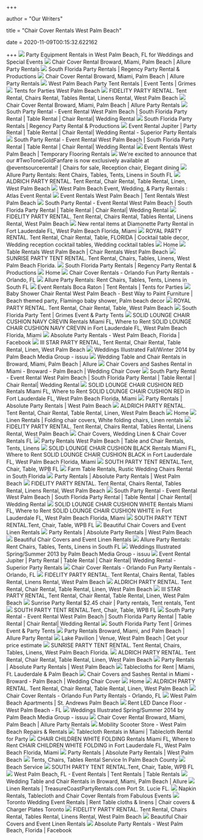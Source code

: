 +++
        
author = "Our Writers"
        
title = "Chair Cover Rentals West Palm Beach"
        
date = 2020-11-09T00:15:32.622162
        
+++
[ ![](https://eventective-media.azureedge.net/2569994_md.jpg)](https://eventective-media.azureedge.net/2569994_md.jpg) Party Equipment Rentals in West Palm Beach, FL for Weddings and Special  Events
[ ![](https://www.allurepartyrentals.com/images/indexpage/products/sequinlinenrentals.jpg)](https://www.allurepartyrentals.com/images/indexpage/products/sequinlinenrentals.jpg) Chair Cover Rental Broward, Miami, Palm Beach | Allure Party Rentals
[ ![](http://d1060ja7433lis.cloudfront.net/dXBg9dXuiK/jqg_1468567243.jpg)](http://d1060ja7433lis.cloudfront.net/dXBg9dXuiK/jqg_1468567243.jpg) South Florida Party Rentals | Regency Party Rental & Productions
[ ![](https://www.allurepartyrentals.com/images/indexpage/products/chaircoverrentals.jpg)](https://www.allurepartyrentals.com/images/indexpage/products/chaircoverrentals.jpg) Chair Cover Rental Broward, Miami, Palm Beach | Allure Party Rentals
[ ![](https://www.grimespartytents.com/wp-content/uploads/2015/10/gallery-5.jpg)](https://www.grimespartytents.com/wp-content/uploads/2015/10/gallery-5.jpg) West Palm Beach Party Tent Rentals | Event Tents | Grimes
[ ![](http://www.sunshinetentsfl.com/wp-content/uploads/2014/10/table_7galleryL.jpg)](http://www.sunshinetentsfl.com/wp-content/uploads/2014/10/table_7galleryL.jpg) Tents for Parties West Palm Beach
[ ![](http://myimages.bravenet.com/178/398/150/5/JLL_1459482492.gif)](http://myimages.bravenet.com/178/398/150/5/JLL_1459482492.gif) FIDELITY PARTY RENTAL. Tent Rental, Chairs Rental, Tables Rental, Linens  Rental, West Palm Beach
[ ![](https://www.allurepartyrentals.com/images/productpages/sequinlinenrental.jpg)](https://www.allurepartyrentals.com/images/productpages/sequinlinenrental.jpg) Chair Cover Rental Broward, Miami, Palm Beach | Allure Party Rentals
[ ![](https://southpartyrents.com/uploads/3/4/4/4/34446226/edited/burlap-topper.jpeg?1484423125)](https://southpartyrents.com/uploads/3/4/4/4/34446226/edited/burlap-topper.jpeg?1484423125) South Party Rental - Event Rental West Palm Beach | South Florida Party  Rental | Table Rental | Chair Rental| Wedding Rental
[ ![](http://d1060ja7433lis.cloudfront.net/dXBg9dXuiK/jqg_14695216175.jpg)](http://d1060ja7433lis.cloudfront.net/dXBg9dXuiK/jqg_14695216175.jpg) South Florida Party Rentals | Regency Party Rental & Productions
[ ![](http://superiorpartyrentals.com/wp-content/uploads/2013/01/03.jpg)](http://superiorpartyrentals.com/wp-content/uploads/2013/01/03.jpg) Event Rental Jupiter | Party Rental | Table Rental | Chair Rental| Wedding  Rental - Superior Party Rentals
[ ![](https://southpartyrents.com/uploads/3/4/4/4/34446226/edited/mg-4643.jpeg?1484419792)](https://southpartyrents.com/uploads/3/4/4/4/34446226/edited/mg-4643.jpeg?1484419792) South Party Rental - Event Rental West Palm Beach | South Florida Party  Rental | Table Rental | Chair Rental| Wedding Rental
[ ![](http://www.sunshinetentsfl.com/wp-content/uploads/2014/10/weddings-22.jpg)](http://www.sunshinetentsfl.com/wp-content/uploads/2014/10/weddings-22.jpg) Event Rentals West Palm Beach | Temporary Flooring Rentals
[ ![](https://i.pinimg.com/736x/1b/c4/eb/1bc4ebe4ddfc419716350f09bee054bd.jpg)](https://i.pinimg.com/736x/1b/c4/eb/1bc4ebe4ddfc419716350f09bee054bd.jpg) We're excited to announce that our #TwoToneGoldFanfare is now exclusively  available at @eventsourcerental! | Chairs for sale, Reception chair,  Elegant dining
[ ![](https://www.allurepartyrentals.com/images/indexpage/products/ceremonychairrentalsmiami.jpg)](https://www.allurepartyrentals.com/images/indexpage/products/ceremonychairrentalsmiami.jpg) Allure Party Rentals: Rent Chairs, Tables, Tents, Linens in South FL
[ ![](https://myimages.bravenet.com/178/398/150/5/SP_1455468534.jpg)](https://myimages.bravenet.com/178/398/150/5/SP_1455468534.jpg) ALDRICH PARTY RENTAL. Tent Rental, Chair Rental, Table Rental, Linen, West  Palm Beach
[ ![](https://www.atlaseventrental.com/wp-content/uploads/2018/10/products.jpg)](https://www.atlaseventrental.com/wp-content/uploads/2018/10/products.jpg) West Palm Beach Event, Wedding, & Party Rentals : Atlas Event Rental
[ ![](http://www.sunshinetentsfl.com/wp-content/uploads/2014/10/weddings-13.jpg)](http://www.sunshinetentsfl.com/wp-content/uploads/2014/10/weddings-13.jpg) Event Rentals West Palm Beach | Tent Rentals West Palm Beach
[ ![](https://southpartyrents.com/uploads/3/4/4/4/34446226/published/crossback-chairs.jpg?1593191605)](https://southpartyrents.com/uploads/3/4/4/4/34446226/published/crossback-chairs.jpg?1593191605) South Party Rental - Event Rental West Palm Beach | South Florida Party  Rental | Table Rental | Chair Rental| Wedding Rental
[ ![](http://myimages.bravenet.com/178/398/150/5/WeddingxTENT.jpg)](http://myimages.bravenet.com/178/398/150/5/WeddingxTENT.jpg) FIDELITY PARTY RENTAL. Tent Rental, Chairs Rental, Tables Rental, Linens  Rental, West Palm Beach
[ ![](https://www.diamonette.com/itemimages/7859t.jpg)](https://www.diamonette.com/itemimages/7859t.jpg) New rental items at Diamonette Party Rental in Fort Lauderdale FL, West  Palm Beach Florida, Miami
[ ![](https://i.pinimg.com/474x/73/a8/d7/73a8d7f4e9fa230c97c5180669d7ead4.jpg)](https://i.pinimg.com/474x/73/a8/d7/73a8d7f4e9fa230c97c5180669d7ead4.jpg) ROYAL PARTY RENTAL. Tent Rental, Chair Rental, Table, FLORIDA | Cocktail  table decor, Wedding reception cocktail tables, Wedding cocktail tables
[ ![](http://nebula.wsimg.com/f39c67d5d158f55da2445379467822c0?AccessKeyId=611115735787714CE4DD&disposition=0&alloworigin=1)](http://nebula.wsimg.com/f39c67d5d158f55da2445379467822c0?AccessKeyId=611115735787714CE4DD&disposition=0&alloworigin=1) Home
[ ![](http://www.sunshinetentsfl.com/wp-content/uploads/2014/10/chairs_3productL.jpg)](http://www.sunshinetentsfl.com/wp-content/uploads/2014/10/chairs_3productL.jpg) Table Rentals West Palm Beach | Chair Rentals West Palm Beach
[ ![](http://myimages.bravenet.com/178/398/150/5/WHITExSAMxONxGREENxFIELD.jpg)](http://myimages.bravenet.com/178/398/150/5/WHITExSAMxONxGREENxFIELD.jpg) SUNRISE PARTY TENT RENTAL. Tent Rental, Chairs, Tables, Linens, West Palm  Beach Florida.
[ ![](http://d1060ja7433lis.cloudfront.net/dXBg9dXuiK/jqg_1469840748.jpg)](http://d1060ja7433lis.cloudfront.net/dXBg9dXuiK/jqg_1469840748.jpg) South Florida Party Rentals | Regency Party Rental & Productions
[ ![](http://nebula.wsimg.com/61813fc944d69126e639ea4c82b45f12?AccessKeyId=611115735787714CE4DD&disposition=0&alloworigin=1)](http://nebula.wsimg.com/61813fc944d69126e639ea4c82b45f12?AccessKeyId=611115735787714CE4DD&disposition=0&alloworigin=1) Home
[ ![](https://www.funpartyrentals.net/wp-content/uploads/2015/05/polyester-folding-chair-cover-ivory_2.jpg)](https://www.funpartyrentals.net/wp-content/uploads/2015/05/polyester-folding-chair-cover-ivory_2.jpg) Chair Cover Rentals - Orlando Fun Party Rentals - Orlando, FL
[ ![](https://www.allurepartyrentals.com/images/slideshow/table-and-chair-rentals-miami.jpg)](https://www.allurepartyrentals.com/images/slideshow/table-and-chair-rentals-miami.jpg) Allure Party Rentals: Rent Chairs, Tables, Tents, Linens in South FL
[ ![](http://www.sunshinetentsfl.com/wp-content/uploads/2014/10/iStock_000036498688Large.jpg)](http://www.sunshinetentsfl.com/wp-content/uploads/2014/10/iStock_000036498688Large.jpg) Event Rentals Boca Raton | Tent Rentals | Tents for Parties
[ ![](https://i.pinimg.com/originals/92/32/a6/9232a65d768d0147c8c4e45558ea9667.jpg)](https://i.pinimg.com/originals/92/32/a6/9232a65d768d0147c8c4e45558ea9667.jpg) Baby Shower Chair Rental West Palm Beach - Best Way to Paint Furniture |  Beach themed party, Flamingo baby shower, Palm beach decor
[ ![](https://myimages.bravenet.com/178/398/150/5/YQA_1457067685.jpg)](https://myimages.bravenet.com/178/398/150/5/YQA_1457067685.jpg) ROYAL PARTY RENTAL. Tent Rental, Chair Rental, Table, West Palm Beach
[ ![](https://www.grimespartytents.com/wp-content/uploads/2018/06/backyardaby-shower-ideasbq-qoy-remarkable-1600x1080-e1528465455226.jpg)](https://www.grimespartytents.com/wp-content/uploads/2018/06/backyardaby-shower-ideasbq-qoy-remarkable-1600x1080-e1528465455226.jpg) South Florida Party Tent | Grimes Event & Party Tents
[ ![](https://www.diamonette.com/itemimages/9097.jpg)](https://www.diamonette.com/itemimages/9097.jpg) SOLID LOUNGE CHAIR CUSHION NAVY CREVIN Rentals Miami FL, Where to Rent  SOLID LOUNGE CHAIR CUSHION NAVY CREVIN in Fort Lauderdale FL, West Palm  Beach Florida, Miami
[ ![](https://lookaside.fbsbx.com/lookaside/crawler/media/?media_id=2669143279777428)](https://lookaside.fbsbx.com/lookaside/crawler/media/?media_id=2669143279777428) Absolute Party Rentals - West Palm Beach, Florida | Facebook
[ ![](http://myimages.bravenet.com/178/398/150/5/l.png)](http://myimages.bravenet.com/178/398/150/5/l.png) III STAR PARTY RENTAL, Tent Rental, Chair Rental, Table Rental, Linen, West  Palm Beach
[ ![](https://image.isu.pub/140917202629-9f01a74799bf960165c04c1e7182ef0b/jpg/page_89.jpg)](https://image.isu.pub/140917202629-9f01a74799bf960165c04c1e7182ef0b/jpg/page_89.jpg) Weddings Illustrated Fall/Winter 2014 by Palm Beach Media Group - issuu
[ ![](https://www.allurepartyrentals.com/images/blog/products/chiavarichairrentals.jpg)](https://www.allurepartyrentals.com/images/blog/products/chiavarichairrentals.jpg) Wedding Table and Chair Rentals in Broward, Miami, Palm Beach | Allure
[ ![](https://www.eventgipartyrental.com/media/catalog/category/sash_chair_covers_rentals_miami.jpg)](https://www.eventgipartyrental.com/media/catalog/category/sash_chair_covers_rentals_miami.jpg) Chair Covers and Sashes Rental in Miami - Broward - Palm Beach | Wedding Chair  Cover
[ ![](https://southpartyrents.com/uploads/3/4/4/4/34446226/published/cocktail-hour-decorations.jpg?1593191473)](https://southpartyrents.com/uploads/3/4/4/4/34446226/published/cocktail-hour-decorations.jpg?1593191473) South Party Rental - Event Rental West Palm Beach | South Florida Party  Rental | Table Rental | Chair Rental| Wedding Rental
[ ![](https://www.diamonette.com/itemimages/9096.jpg)](https://www.diamonette.com/itemimages/9096.jpg) SOLID LOUNGE CHAIR CUSHION RED Rentals Miami FL, Where to Rent SOLID LOUNGE CHAIR  CUSHION RED in Fort Lauderdale FL, West Palm Beach Florida, Miami
[ ![](https://static.wixstatic.com/media/0efb8d_16103bd6d9a24850937fe478c29c196a~mv2_d_3264_2448_s_4_2.jpg/v1/fill/w_784,h_588,al_c,q_90,usm_0.66_1.00_0.01/0efb8d_16103bd6d9a24850937fe478c29c196a~mv2_d_3264_2448_s_4_2.webp)](https://static.wixstatic.com/media/0efb8d_16103bd6d9a24850937fe478c29c196a~mv2_d_3264_2448_s_4_2.jpg/v1/fill/w_784,h_588,al_c,q_90,usm_0.66_1.00_0.01/0efb8d_16103bd6d9a24850937fe478c29c196a~mv2_d_3264_2448_s_4_2.webp) Party Rentals | Absolute Party Rentals | West Palm Beach
[ ![](https://myimages.bravenet.com/178/398/150/5/USC_1427635696.jpg)](https://myimages.bravenet.com/178/398/150/5/USC_1427635696.jpg) ALDRICH PARTY RENTAL. Tent Rental, Chair Rental, Table Rental, Linen, West  Palm Beach
[ ![](http://nebula.wsimg.com/7c035cde2fb69df97182be4f1b4afbd8?AccessKeyId=611115735787714CE4DD&disposition=0&alloworigin=1)](http://nebula.wsimg.com/7c035cde2fb69df97182be4f1b4afbd8?AccessKeyId=611115735787714CE4DD&disposition=0&alloworigin=1) Home
[ ![](https://i.pinimg.com/originals/69/ed/03/69ed0391bef18072f14bb26d375006b3.jpg)](https://i.pinimg.com/originals/69/ed/03/69ed0391bef18072f14bb26d375006b3.jpg) Linen Rentals | Folding chair covers, White folding chairs, Linen rentals
[ ![](http://myimages.bravenet.com/178/398/150/5/PVT_1452620371.jpg)](http://myimages.bravenet.com/178/398/150/5/PVT_1452620371.jpg) FIDELITY PARTY RENTAL. Tent Rental, Chairs Rental, Tables Rental, Linens  Rental, West Palm Beach
[ ![](http://www.chaircoverrentals.us/images/chair-covers.jpg)](http://www.chaircoverrentals.us/images/chair-covers.jpg) Chair Covers, Wedding Linen & Chair Cover Rentals FL
[ ![](https://www.allurepartyrentals.com/images/indexpage/products/weddingtablesandchairs.jpg)](https://www.allurepartyrentals.com/images/indexpage/products/weddingtablesandchairs.jpg) Party Rentals West Palm Beach | Table and Chair Rentals, Tents, Linens
[ ![](https://www.diamonette.com/itemimages/9095.jpg)](https://www.diamonette.com/itemimages/9095.jpg) SOLID LOUNGE CHAIR CUSHION BLACK Rentals Miami FL, Where to Rent SOLID  LOUNGE CHAIR CUSHION BLACK in Fort Lauderdale FL, West Palm Beach Florida,  Miami
[ ![](http://myimages.bravenet.com/178/398/150/5/Classic_xCLASSICxTENT.jpg)](http://myimages.bravenet.com/178/398/150/5/Classic_xCLASSICxTENT.jpg) SOUTH PARTY TENT RENTAL.Tent, Chair, Table, WPB FL
[ ![](https://www.allurepartyrentals.com/images/blog/vineyardchairrental.jpg)](https://www.allurepartyrentals.com/images/blog/vineyardchairrental.jpg) Farm Table Rentals, Rustic Wedding Chairs Rental in South Florida
[ ![](https://static.wixstatic.com/media/0efb8d_46c73f84e6104e48b097ddae7a2b2ced~mv2.jpg/v1/fill/w_488,h_366,al_c,q_80,usm_0.66_1.00_0.01/0efb8d_46c73f84e6104e48b097ddae7a2b2ced~mv2.webp)](https://static.wixstatic.com/media/0efb8d_46c73f84e6104e48b097ddae7a2b2ced~mv2.jpg/v1/fill/w_488,h_366,al_c,q_80,usm_0.66_1.00_0.01/0efb8d_46c73f84e6104e48b097ddae7a2b2ced~mv2.webp) Party Rentals | Absolute Party Rentals | West Palm Beach
[ ![](http://myimages.bravenet.com/178/398/150/5/XDZ_1465509508.jpg)](http://myimages.bravenet.com/178/398/150/5/XDZ_1465509508.jpg) FIDELITY PARTY RENTAL. Tent Rental, Chairs Rental, Tables Rental, Linens  Rental, West Palm Beach
[ ![](https://southpartyrents.com/uploads/3/4/4/4/34446226/edited/chinaware-southpartyrental.jpeg?1484420326)](https://southpartyrents.com/uploads/3/4/4/4/34446226/edited/chinaware-southpartyrental.jpeg?1484420326) South Party Rental - Event Rental West Palm Beach | South Florida Party  Rental | Table Rental | Chair Rental| Wedding Rental
[ ![](https://www.diamonette.com/itemimages/8279.jpg)](https://www.diamonette.com/itemimages/8279.jpg) SOLID LOUNGE CHAIR CUSHION WHITE Rentals Miami FL, Where to Rent SOLID  LOUNGE CHAIR CUSHION WHITE in Fort Lauderdale FL, West Palm Beach Florida,  Miami
[ ![](https://myimages.bravenet.com/178/398/150/5/IOX_1571849819.jpg)](https://myimages.bravenet.com/178/398/150/5/IOX_1571849819.jpg) SOUTH PARTY TENT RENTAL.Tent, Chair, Table, WPB FL
[ ![](http://beautifulchaircovers.com/front/homepage2.jpg)](http://beautifulchaircovers.com/front/homepage2.jpg) Beautiful Chair Covers and Event Linen Rentals
[ ![](https://static.wixstatic.com/media/0efb8d_3dbd6b64c6a649869eb3c2788a88736f~mv2.jpg/v1/fill/w_324,h_432,al_c,q_80,usm_0.66_1.00_0.01/0efb8d_3dbd6b64c6a649869eb3c2788a88736f~mv2.webp)](https://static.wixstatic.com/media/0efb8d_3dbd6b64c6a649869eb3c2788a88736f~mv2.jpg/v1/fill/w_324,h_432,al_c,q_80,usm_0.66_1.00_0.01/0efb8d_3dbd6b64c6a649869eb3c2788a88736f~mv2.webp) Party Rentals | Absolute Party Rentals | West Palm Beach
[ ![](http://beautifulchaircovers.com/front/homepage.jpg)](http://beautifulchaircovers.com/front/homepage.jpg) Beautiful Chair Covers and Event Linen Rentals
[ ![](https://www.allurepartyrentals.com/images/indexpage/weddingpartyrental.jpg)](https://www.allurepartyrentals.com/images/indexpage/weddingpartyrental.jpg) Allure Party Rentals: Rent Chairs, Tables, Tents, Linens in South FL
[ ![](https://image.isu.pub/130227231440-ee51f08dfac943ebb5a9ec6dbc53c207/jpg/page_89.jpg)](https://image.isu.pub/130227231440-ee51f08dfac943ebb5a9ec6dbc53c207/jpg/page_89.jpg) Weddings Illustrated Spring/Summer 2013 by Palm Beach Media Group - issuu
[ ![](http://superiorpartyrentals.com/wp-content/uploads/2013/01/EIP_0882-thumbnail.jpg)](http://superiorpartyrentals.com/wp-content/uploads/2013/01/EIP_0882-thumbnail.jpg) Event Rental Jupiter | Party Rental | Table Rental | Chair Rental| Wedding  Rental - Superior Party Rentals
[ ![](https://www.funpartyrentals.net/wp-content/uploads/2015/05/ltc-bccov-093823-gold-metallic-damask-stretch-banquet-chair-cover-0.jpg)](https://www.funpartyrentals.net/wp-content/uploads/2015/05/ltc-bccov-093823-gold-metallic-damask-stretch-banquet-chair-cover-0.jpg) Chair Cover Rentals - Orlando Fun Party Rentals - Orlando, FL
[ ![](http://myimages.bravenet.com/178/398/150/5/TFO_1465509436.jpg)](http://myimages.bravenet.com/178/398/150/5/TFO_1465509436.jpg) FIDELITY PARTY RENTAL. Tent Rental, Chairs Rental, Tables Rental, Linens  Rental, West Palm Beach
[ ![](https://myimages.bravenet.com/178/398/150/5/SKU_1498095967.JPG)](https://myimages.bravenet.com/178/398/150/5/SKU_1498095967.JPG) ALDRICH PARTY RENTAL. Tent Rental, Chair Rental, Table Rental, Linen, West  Palm Beach
[ ![](http://myimages.bravenet.com/178/398/150/5/classic_cathsidewalx12.jpg)](http://myimages.bravenet.com/178/398/150/5/classic_cathsidewalx12.jpg) III STAR PARTY RENTAL, Tent Rental, Chair Rental, Table Rental, Linen, West  Palm Beach
[ ![](https://i.pinimg.com/originals/d5/90/8e/d5908e0bfe3c3a783d5cc37305258218.jpg)](https://i.pinimg.com/originals/d5/90/8e/d5908e0bfe3c3a783d5cc37305258218.jpg) Sunrise Party Rental $2.45 chair | Party rentals, Tent rentals, Tent
[ ![](https://myimages.bravenet.com/178/398/150/5/EJJ_1569459045.jpg)](https://myimages.bravenet.com/178/398/150/5/EJJ_1569459045.jpg) SOUTH PARTY TENT RENTAL.Tent, Chair, Table, WPB FL
[ ![](https://southpartyrents.com/uploads/3/4/4/4/34446226/edited/stagerental-southpartyrental_1.jpeg?1484423522)](https://southpartyrents.com/uploads/3/4/4/4/34446226/edited/stagerental-southpartyrental_1.jpeg?1484423522) South Party Rental - Event Rental West Palm Beach | South Florida Party  Rental | Table Rental | Chair Rental| Wedding Rental
[ ![](https://www.grimespartytents.com/wp-content/uploads/2018/06/Wedding-Linen-Rentals-e1528464698779.jpg)](https://www.grimespartytents.com/wp-content/uploads/2018/06/Wedding-Linen-Rentals-e1528464698779.jpg) South Florida Party Tent | Grimes Event & Party Tents
[ ![](https://www.allurepartyrentals.com/images/blog/weddingchairrentalsmiami.jpg)](https://www.allurepartyrentals.com/images/blog/weddingchairrentalsmiami.jpg) Party Rentals Broward, Miami, and Palm Beach | Allure Party Rental
[ ![](https://cdn.wedding-spot.com/images/venues/3854/Lake-Pavilion-West-Palm-Beach-FL-ba54d8d0-d6d9-4c80-a06a-38830048a15b.jpg)](https://cdn.wedding-spot.com/images/venues/3854/Lake-Pavilion-West-Palm-Beach-FL-ba54d8d0-d6d9-4c80-a06a-38830048a15b.jpg) Lake Pavilion | Venue, West Palm Beach | Get your price estimate
[ ![](http://myimages.bravenet.com/178/398/150/5/frame_wedding.jpg)](http://myimages.bravenet.com/178/398/150/5/frame_wedding.jpg) SUNRISE PARTY TENT RENTAL. Tent Rental, Chairs, Tables, Linens, West Palm  Beach Florida.
[ ![](https://myimages.bravenet.com/178/398/150/5/wood_folding_white.jpg)](https://myimages.bravenet.com/178/398/150/5/wood_folding_white.jpg) ALDRICH PARTY RENTAL. Tent Rental, Chair Rental, Table Rental, Linen, West  Palm Beach
[ ![](https://static.wixstatic.com/media/0efb8d_e16fd4c6547b42e39819b0a907573284~mv2.jpg/v1/fit/w_2500,h_1330,al_c/0efb8d_e16fd4c6547b42e39819b0a907573284~mv2.jpg)](https://static.wixstatic.com/media/0efb8d_e16fd4c6547b42e39819b0a907573284~mv2.jpg/v1/fit/w_2500,h_1330,al_c/0efb8d_e16fd4c6547b42e39819b0a907573284~mv2.jpg) Party Rentals | Absolute Party Rentals | West Palm Beach
[ ![](https://www.familyrentals.com/wp-content/uploads/2015/04/chair_covers_white_folding_chair_covers_for_rent-324x324.jpg)](https://www.familyrentals.com/wp-content/uploads/2015/04/chair_covers_white_folding_chair_covers_for_rent-324x324.jpg) Tablecloths for Rent | Miami, Ft. Lauderdale & Palm Beach
[ ![](https://www.eventgipartyrental.com/media/catalog/product/cache/1/small_image/210x210/9df78eab33525d08d6e5fb8d27136e95/b/l/black_chair_covers_rentals.jpg)](https://www.eventgipartyrental.com/media/catalog/product/cache/1/small_image/210x210/9df78eab33525d08d6e5fb8d27136e95/b/l/black_chair_covers_rentals.jpg) Chair Covers and Sashes Rental in Miami - Broward - Palm Beach | Wedding Chair  Cover
[ ![](http://nebula.wsimg.com/3d3002222b9eb4a7e0ae6d05d2cf6dae?AccessKeyId=611115735787714CE4DD&disposition=0&alloworigin=1)](http://nebula.wsimg.com/3d3002222b9eb4a7e0ae6d05d2cf6dae?AccessKeyId=611115735787714CE4DD&disposition=0&alloworigin=1) Home
[ ![](https://myimages.bravenet.com/178/398/150/5/FCY_1575642973.jpg)](https://myimages.bravenet.com/178/398/150/5/FCY_1575642973.jpg) ALDRICH PARTY RENTAL. Tent Rental, Chair Rental, Table Rental, Linen, West  Palm Beach
[ ![](https://www.funpartyrentals.net/wp-content/uploads/2015/05/stretch-folding-chair-cover-white_2.jpg)](https://www.funpartyrentals.net/wp-content/uploads/2015/05/stretch-folding-chair-cover-white_2.jpg) Chair Cover Rentals - Orlando Fun Party Rentals - Orlando, FL
[ ![](https://cdngeneral.rentcafe.com/dmslivecafe/3/568624/2016-08-26_103_DorianPhotoInc_Background_Optimized.jpg?quality=85&scale=both&)](https://cdngeneral.rentcafe.com/dmslivecafe/3/568624/2016-08-26_103_DorianPhotoInc_Background_Optimized.jpg?quality=85&scale=both&) West Palm Beach Apartments | St. Andrews Palm Beach
[ ![](http://dance-floor-rental.com/img/LED-Dance-Floor-Rental-Florida/Rent-LED-Dance-Floor-West-Palm-Beach/Rent-Illuminated-Disco-Dance-Floor-West-Palm-Beach.jpg)](http://dance-floor-rental.com/img/LED-Dance-Floor-Rental-Florida/Rent-LED-Dance-Floor-West-Palm-Beach/Rent-Illuminated-Disco-Dance-Floor-West-Palm-Beach.jpg) Rent LED Dance Floor - West Palm Beach - FL
[ ![](https://image.isu.pub/140303220944-1bf44440fcd5a213fd5330eee4dccec4/jpg/page_101.jpg)](https://image.isu.pub/140303220944-1bf44440fcd5a213fd5330eee4dccec4/jpg/page_101.jpg) Weddings Illustrated Spring/Summer 2014 by Palm Beach Media Group - issuu
[ ![](https://www.allurepartyrentals.com/images/indexpage/products/linenrentals.jpg)](https://www.allurepartyrentals.com/images/indexpage/products/linenrentals.jpg) Chair Cover Rental Broward, Miami, Palm Beach | Allure Party Rentals
[ ![](http://www.statewidemobility.com/wp-content/uploads/2014/11/mobility-scooter-store-1024x263.jpg)](http://www.statewidemobility.com/wp-content/uploads/2014/11/mobility-scooter-store-1024x263.jpg) Mobility Scooter Store - West Palm Beach Repairs & Rentals
[ ![](https://i0.wp.com/24hourspartyrental.com/wp-content/uploads/2014/03/Agencia01.jpg?ssl=1)](https://i0.wp.com/24hourspartyrental.com/wp-content/uploads/2014/03/Agencia01.jpg?ssl=1) Tablecloth Rentals in Miami | Tablecloth Rental for Party
[ ![](https://www.diamonette.com/itemimages/9090.jpg)](https://www.diamonette.com/itemimages/9090.jpg) CHAIR CHILDREN WHITE FOLDING Rentals Miami FL, Where to Rent CHAIR CHILDREN  WHITE FOLDING in Fort Lauderdale FL, West Palm Beach Florida, Miami
[ ![](https://static.wixstatic.com/media/0efb8d_6d220bbce4b342059d4c5c963feb7cc1~mv2_d_3264_2448_s_4_2.jpg/v1/fill/w_488,h_366,al_c,q_80,usm_0.66_1.00_0.01/0efb8d_6d220bbce4b342059d4c5c963feb7cc1~mv2_d_3264_2448_s_4_2.webp)](https://static.wixstatic.com/media/0efb8d_6d220bbce4b342059d4c5c963feb7cc1~mv2_d_3264_2448_s_4_2.jpg/v1/fill/w_488,h_366,al_c,q_80,usm_0.66_1.00_0.01/0efb8d_6d220bbce4b342059d4c5c963feb7cc1~mv2_d_3264_2448_s_4_2.webp) Party Rentals | Absolute Party Rentals | West Palm Beach
[ ![](https://fiestapartyrent.com/wp-content/uploads/2018/11/bienvenida.jpg)](https://fiestapartyrent.com/wp-content/uploads/2018/11/bienvenida.jpg) Tents, Chairs, Tables Rental Service In Palm Beach County
[ ![](https://www.beachservice.com/images/card3.png)](https://www.beachservice.com/images/card3.png) Beach Service
[ ![](http://myimages.bravenet.com/178/398/150/5/15X15xTENT.jpg)](http://myimages.bravenet.com/178/398/150/5/15X15xTENT.jpg) SOUTH PARTY TENT RENTAL.Tent, Chair, Table, WPB FL
[ ![](http://www.sunshinetentsfl.com/wp-content/uploads/2020/03/beach-beach-wedding-chairs-clouds-169192-1-570x308.jpg)](http://www.sunshinetentsfl.com/wp-content/uploads/2020/03/beach-beach-wedding-chairs-clouds-169192-1-570x308.jpg) West Palm Beach, FL - Event Rentals | Tent Rentals | Table Rentals
[ ![](https://www.allurepartyrentals.com/images/blog/products/weddingchairrental.jpg)](https://www.allurepartyrentals.com/images/blog/products/weddingchairrental.jpg) Wedding Table and Chair Rentals in Broward, Miami, Palm Beach | Allure
[ ![](https://files.sysers.com/cp/upload/tcpr/items/091B60D3-78BF-430C-8516-B5F31EDFE8F8.jpeg)](https://files.sysers.com/cp/upload/tcpr/items/091B60D3-78BF-430C-8516-B5F31EDFE8F8.jpeg) Linen Rentals | TreasureCoastPartyRentals.com Port St. Lucie FL.
[ ![](https://www.fabulousevents.com/wp-content/uploads/2015/12/West-Bloomfield016.jpg)](https://www.fabulousevents.com/wp-content/uploads/2015/12/West-Bloomfield016.jpg) Napkin Rentals, Tablecloth and Chair Cover Rentals from Fabulous Events
[ ![](http://www.chaircoverscheap.com/productimages/499-chiavari-chairs.jpg)](http://www.chaircoverscheap.com/productimages/499-chiavari-chairs.jpg) Toronto Wedding Event Rentals | Rent Table cloths & linens | Chair covers &  Charger Plates Toronto
[ ![](http://myimages.bravenet.com/178/398/150/5/VBX_1465353055.jpg)](http://myimages.bravenet.com/178/398/150/5/VBX_1465353055.jpg) FIDELITY PARTY RENTAL. Tent Rental, Chairs Rental, Tables Rental, Linens  Rental, West Palm Beach
[ ![](https://www.beautifulchaircovers.com/mimages/header_01.jpg)](https://www.beautifulchaircovers.com/mimages/header_01.jpg) Beautiful Chair Covers and Event Linen Rentals
[ ![](https://lookaside.fbsbx.com/lookaside/crawler/media/?media_id=4487043961320675)](https://lookaside.fbsbx.com/lookaside/crawler/media/?media_id=4487043961320675) Absolute Party Rentals - West Palm Beach, Florida | Facebook
